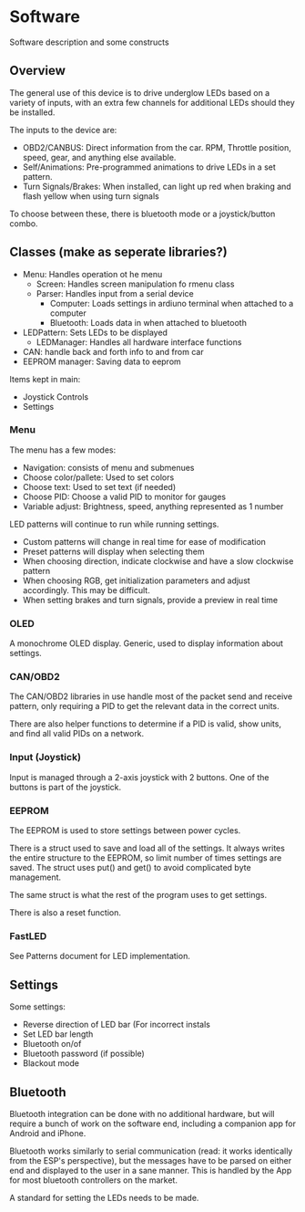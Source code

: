 # Software
Software description and some constructs

## Overview
The general use of this device is to drive underglow LEDs based on a variety of inputs, with an extra few channels for additional LEDs should they be installed.

The inputs to the device are:
- OBD2/CANBUS: Direct information from the car. RPM, Throttle position, speed, gear, and anything else available.
- Self/Animations: Pre-programmed animations to drive LEDs in a set pattern.
- Turn Signals/Brakes: When installed, can light up red when braking and flash yellow when using turn signals

To choose between these, there is bluetooth mode or a joystick/button combo.

## Classes (make as seperate libraries?)
- Menu: Handles operation ot he menu
  - Screen: Handles screen manipulation fo rmenu class
  - Parser: Handles input from a serial device
    - Computer: Loads settings in ardiuno terminal when attached to a computer
    - Bluetooth: Loads data in when attached to bluetooth
- LEDPattern: Sets LEDs to be displayed
  - LEDManager: Handles all hardware interface functions
- CAN: handle back and forth info to and from car
- EEPROM manager: Saving data to eeprom

Items kept in main:
- Joystick Controls
- Settings


### Menu
The menu has a few modes:
- Navigation: consists of menu and submenues
- Choose color/pallete: Used to set colors
- Choose text: Used to set text (if needed)
- Choose PID: Choose a valid PID to monitor for gauges
- Variable adjust: Brightness, speed, anything represented as 1 number

LED patterns will continue to run while running settings.
- Custom patterns will change in real time for ease of modification
- Preset patterns will display when selecting them
- When choosing direction, indicate clockwise and have a slow clockwise pattern
- When choosing RGB, get initialization parameters and adjust accordingly. This may be difficult.
- When setting brakes and turn signals, provide a preview in real time

### OLED
A monochrome OLED display. Generic, used to display information about settings. 

### CAN/OBD2
The CAN/OBD2 libraries in use handle most of the packet send and receive pattern, only requiring a PID to get the relevant data in the correct units.

There are also helper functions to determine if a PID is valid, show units, and find all valid PIDs on a network.

### Input (Joystick)
Input is managed through a 2-axis joystick with 2 buttons. One of the buttons is part of the joystick.

### EEPROM
The EEPROM is used to store settings between power cycles.

There is a struct used to save and load all of the settings. It always writes the entire structure to the EEPROM, so limit number of times settings are saved. The struct uses put() and get() to avoid complicated byte management.

The same struct is what the rest of the program uses to get settings.

There is also a reset function.

### FastLED
See Patterns document for LED implementation.

## Settings
Some settings:
- Reverse direction of LED bar (For incorrect instals
- Set LED bar length
- Bluetooth on/of
- Bluetooth password (if possible)
- Blackout mode

## Bluetooth
Bluetooth integration can be done with no additional hardware, but will require a bunch of work on the software end, including a companion app for Android and iPhone.

Bluetooth works similarly to serial communication (read: it works identically from the ESP's perspective), but the messages have to be parsed on either end and displayed to the user in a sane manner. This is handled by the App for most bluetooth controllers on the market.

A standard for setting the LEDs needs to be made.
